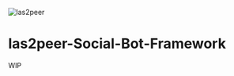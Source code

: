 ![las2peer](https://rwth-acis.github.io/las2peer/logo/vector/las2peer-logo.svg)

# las2peer-Social-Bot-Framework

WIP
